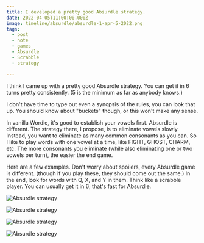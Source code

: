 ```yaml
---
title: I developed a pretty good Absurdle strategy.
date: 2022-04-05T11:00:00.000Z
image: timeline/absurdle/absurdle-1-apr-5-2022.png
tags:
  - post 
  - note
  - games
  - Absurdle
  - Scrabble
  - strategy

---
```


I think I came up with a pretty good Absurdle strategy. You can get it in 6 turns pretty consistently. (5 is the minimum as far as anybody knows.)

I don't have time to type out even a synopsis of the rules, you can look that up. You should know about "buckets" though, or this won't make any sense.

In vanilla Wordle, it's good to establish your vowels first. Absurdle is different. The strategy there, I propose, is to eliminate vowels slowly. Instead, you want to eliminate as many common consonants as you can. So I like to play words with one vowel at a time, like FIGHT, GHOST, CHARM, etc. The more consonants you eliminate (while also eliminating one or two vowels per turn), the easier the end game.

Here are a few examples. Don't worry about spoilers, every Absurdle game is different. (though if you play these, they should come out the same.) In the end, look for words with Q, X, and Y in them. Think like a scrabble player. You can usually get it in 6; that's fast for Absurdle.


![Absurdle strategy](/static/img/timeline/absurdle/absurdle-1-apr-5-2022.png)

![Absurdle strategy](/static/img/timeline/absurdle/absurdle-2-apr-5-2022.png)

![Absurdle strategy](/static/img/timeline/absurdle/absurdle-3-apr-5-2022.png)

![Absurdle strategy](/static/img/timeline/absurdle/absurdle-4-apr-5-2022.png)